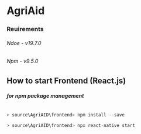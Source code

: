# AgriAid

### Reuirements

###### Ndoe - v19.7.0
###### Npm - v9.5.0

## How to start Frontend (React.js)

##### for npm package management

```javascript

> source\AgriAID\frontend> npm install --save

> source\AgriAID\frontend> npx react-native start

```
